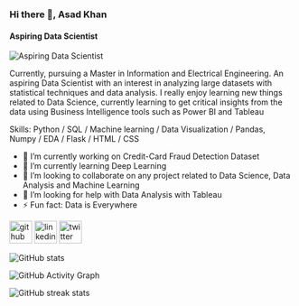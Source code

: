 ### Hi there 👋, Asad Khan
#### Aspiring Data Scientist
![Aspiring Data Scientist](https://media-exp1.licdn.com/dms/image/C5616AQHQBG-GdZdL2w/profile-displaybackgroundimage-shrink_200_800/0/1631058129470?e=1637193600&v=beta&t=PEgDZdRXGdoW0xy3hzsc9z5MeHUvH1ComQTWBJJrgK8)

Currently, pursuing a Master in Information and Electrical Engineering. An aspiring Data Scientist with an interest in analyzing large datasets with statistical techniques and data analysis.
I really enjoy learning new things related to Data Science, currently learning to get critical insights from the data using Business Intelligence tools such as Power BI and Tableau


Skills: Python / SQL / Machine learning / Data Visualization / Pandas, Numpy / EDA / Flask / HTML / CSS

- 🔭 I’m currently working on Credit-Card Fraud Detection Dataset 
- 🌱 I’m currently learning Deep Learning 
- 👯 I’m looking to collaborate on any project related to Data Science, Data Analysis and Machine Learning  
- 🤔 I’m looking for help with Data Analysis with Tableau 
- ⚡ Fun fact: Data is Everywhere 


[<img src='https://cdn.jsdelivr.net/npm/simple-icons@3.0.1/icons/github.svg' alt='github' height='40'>](https://github.com/asadkhan5456)  [<img src='https://cdn.jsdelivr.net/npm/simple-icons@3.0.1/icons/linkedin.svg' alt='linkedin' height='40'>](https://www.linkedin.com/in/www.linkedin.com/in/ak54/)  [<img src='https://cdn.jsdelivr.net/npm/simple-icons@3.0.1/icons/twitter.svg' alt='twitter' height='40'>](https://twitter.com/@addy1016)  

![GitHub stats](https://github-readme-stats.vercel.app/api?username=asadkhan5456&show_icons=true)  

![GitHub Activity Graph](https://activity-graph.herokuapp.com/graph?username=asadkhan5456)  

![GitHub streak stats](https://github-readme-streak-stats.herokuapp.com/?user=asadkhan5456)  



<!---
asadkhan5456/asadkhan5456 is a ✨ special ✨ repository because its `README.md` (this file) appears on your GitHub profile.
You can click the Preview link to take a look at your changes.
--->

